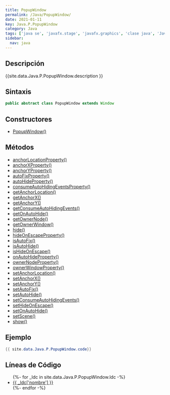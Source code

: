 ```yaml
---
title: PopupWindow
permalink: /Java/PopupWindow/
date: 2021-01-11
key: Java.P.PopupWindow
category: Java
tags: ['java se', 'javafx.stage', 'javafx.graphics', 'clase java', 'JavaFX 2.0']
sidebar: 
  nav: java
---
```


## Descripción
{{site.data.Java.P.PopupWindow.description }}

## Sintaxis
~~~java
public abstract class PopupWindow extends Window
~~~

## Constructores
* [PopupWindow()](/Java/PopupWindow/PopupWindow/)

## Métodos
* [anchorLocationProperty()](/Java/PopupWindow/anchorLocationProperty/)
* [anchorXProperty()](/Java/PopupWindow/anchorXProperty/)
* [anchorYProperty()](/Java/PopupWindow/anchorYProperty/)
* [autoFixProperty()](/Java/PopupWindow/autoFixProperty/)
* [autoHideProperty()](/Java/PopupWindow/autoHideProperty/)
* [consumeAutoHidingEventsProperty()](/Java/PopupWindow/consumeAutoHidingEventsProperty/)
* [getAnchorLocation()](/Java/PopupWindow/getAnchorLocation/)
* [getAnchorX()](/Java/PopupWindow/getAnchorX/)
* [getAnchorY()](/Java/PopupWindow/getAnchorY/)
* [getConsumeAutoHidingEvents()](/Java/PopupWindow/getConsumeAutoHidingEvents/)
* [getOnAutoHide()](/Java/PopupWindow/getOnAutoHide/)
* [getOwnerNode()](/Java/PopupWindow/getOwnerNode/)
* [getOwnerWindow()](/Java/PopupWindow/getOwnerWindow/)
* [hide()](/Java/PopupWindow/hide/)
* [hideOnEscapeProperty()](/Java/PopupWindow/hideOnEscapeProperty/)
* [isAutoFix()](/Java/PopupWindow/isAutoFix/)
* [isAutoHide()](/Java/PopupWindow/isAutoHide/)
* [isHideOnEscape()](/Java/PopupWindow/isHideOnEscape/)
* [onAutoHideProperty()](/Java/PopupWindow/onAutoHideProperty/)
* [ownerNodeProperty()](/Java/PopupWindow/ownerNodeProperty/)
* [ownerWindowProperty()](/Java/PopupWindow/ownerWindowProperty/)
* [setAnchorLocation()](/Java/PopupWindow/setAnchorLocation/)
* [setAnchorX()](/Java/PopupWindow/setAnchorX/)
* [setAnchorY()](/Java/PopupWindow/setAnchorY/)
* [setAutoFix()](/Java/PopupWindow/setAutoFix/)
* [setAutoHide()](/Java/PopupWindow/setAutoHide/)
* [setConsumeAutoHidingEvents()](/Java/PopupWindow/setConsumeAutoHidingEvents/)
* [setHideOnEscape()](/Java/PopupWindow/setHideOnEscape/)
* [setOnAutoHide()](/Java/PopupWindow/setOnAutoHide/)
* [setScene()](/Java/PopupWindow/setScene/)
* [show()](/Java/PopupWindow/show/)

## Ejemplo
~~~java
{{ site.data.Java.P.PopupWindow.code}}
~~~

## Líneas de Código
<ul>
{%- for _ldc in site.data.Java.P.PopupWindow.ldc -%}
   <li>
       <a href="{{_ldc['url'] }}">{{ _ldc['nombre'] }}</a>
   </li>
{%- endfor -%}
</ul>
